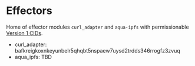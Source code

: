 # Effectors

Home of effector modules `curl_adapter` and `aqua-ipfs` with permissionable [Version 1 CIDs](https://docs.ipfs.tech/concepts/content-addressing/#cids-are-not-file-hashes).

* curl_adapter: bafkreigkoxnkeyunbelr5qhqbt5nspaew7uysd2trdds346rrogfz3zvuq
* aqua_ipfs: TBD
